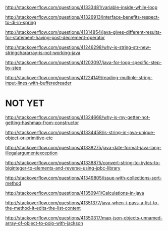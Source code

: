 http://stackoverflow.com/questions/41333481/variable-inside-while-loop

http://stackoverflow.com/questions/41326913/interface-benefits-respect-to-di-in-spring

http://stackoverflow.com/questions/41314854/java-gives-different-results-for-statement-having-post-decrement-operator

http://stackoverflow.com/questions/41246298/why-is-string-str-new-stringchararray-is-not-working-java

http://stackoverflow.com/questions/41203097/java-for-loop-specific-step-by-step

http://stackoverflow.com/questions/41224149/reading-multiple-string-input-lines-with-bufferedreader

NOT YET
=====

http://stackoverflow.com/questions/41324668/why-is-my-getter-not-getting-hashmap-from-constructor

http://stackoverflow.com/questions/41334458/is-string-in-java-unique-object-or-primitive-etc

http://stackoverflow.com/questions/41338275/java-date-format-java-lang-illegalargumentexception

http://stackoverflow.com/questions/41338875/convert-string-to-bytes-to-biginteger-to-elements-and-reverse-using-jpbc-library

http://stackoverflow.com/questions/41349805/issue-with-collections-sort-method

http://stackoverflow.com/questions/41350941/Calculations-in-java

http://stackoverflow.com/questions/41351377/java-when-i-pass-a-list-to-the-method-it-edits-the-list-content

http://stackoverflow.com/questions/41350317/map-json-objects-unnamed-array-of-object-to-pojo-with-jackson
